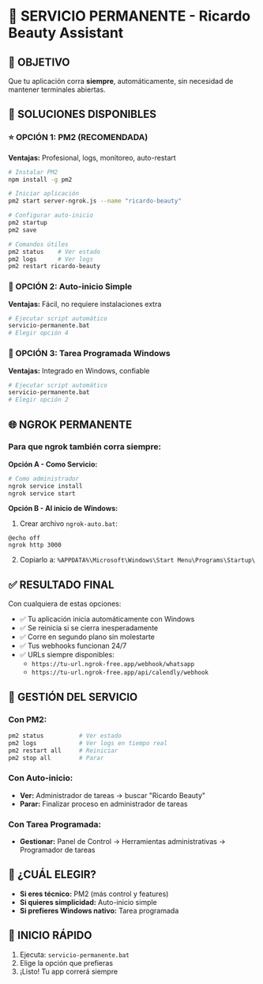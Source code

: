 # 🔄 SERVICIO PERMANENTE - Ricardo Beauty Assistant

## 🎯 OBJETIVO

Que tu aplicación corra **siempre**, automáticamente, sin necesidad de mantener terminales abiertas.

## 🚀 SOLUCIONES DISPONIBLES

### ⭐ OPCIÓN 1: PM2 (RECOMENDADA)

**Ventajas:** Profesional, logs, monitoreo, auto-restart

```bash
# Instalar PM2
npm install -g pm2

# Iniciar aplicación
pm2 start server-ngrok.js --name "ricardo-beauty"

# Configurar auto-inicio
pm2 startup
pm2 save

# Comandos útiles
pm2 status    # Ver estado
pm2 logs      # Ver logs
pm2 restart ricardo-beauty
```

### 🔧 OPCIÓN 2: Auto-inicio Simple

**Ventajas:** Fácil, no requiere instalaciones extra

```bash
# Ejecutar script automático
servicio-permanente.bat
# Elegir opción 4
```

### 📅 OPCIÓN 3: Tarea Programada Windows

**Ventajas:** Integrado en Windows, confiable

```bash
# Ejecutar script automático
servicio-permanente.bat
# Elegir opción 2
```

## 🌐 NGROK PERMANENTE

### Para que ngrok también corra siempre:

**Opción A - Como Servicio:**

```bash
# Como administrador
ngrok service install
ngrok service start
```

**Opción B - Al inicio de Windows:**

1. Crear archivo `ngrok-auto.bat`:

```batch
@echo off
ngrok http 3000
```

2. Copiarlo a: `%APPDATA%\Microsoft\Windows\Start Menu\Programs\Startup\`

## ✅ RESULTADO FINAL

Con cualquiera de estas opciones:

- ✅ Tu aplicación inicia automáticamente con Windows
- ✅ Se reinicia si se cierra inesperadamente
- ✅ Corre en segundo plano sin molestarte
- ✅ Tus webhooks funcionan 24/7
- ✅ URLs siempre disponibles:
  - `https://tu-url.ngrok-free.app/webhook/whatsapp`
  - `https://tu-url.ngrok-free.app/api/calendly/webhook`

## 🔧 GESTIÓN DEL SERVICIO

### Con PM2:

```bash
pm2 status          # Ver estado
pm2 logs            # Ver logs en tiempo real
pm2 restart all     # Reiniciar
pm2 stop all        # Parar
```

### Con Auto-inicio:

- **Ver:** Administrador de tareas → buscar "Ricardo Beauty"
- **Parar:** Finalizar proceso en administrador de tareas

### Con Tarea Programada:

- **Gestionar:** Panel de Control → Herramientas administrativas → Programador de tareas

## 🎯 ¿CUÁL ELEGIR?

- **Si eres técnico:** PM2 (más control y features)
- **Si quieres simplicidad:** Auto-inicio simple
- **Si prefieres Windows nativo:** Tarea programada

## 🚀 INICIO RÁPIDO

1. Ejecuta: `servicio-permanente.bat`
2. Elige la opción que prefieras
3. ¡Listo! Tu app correrá siempre
